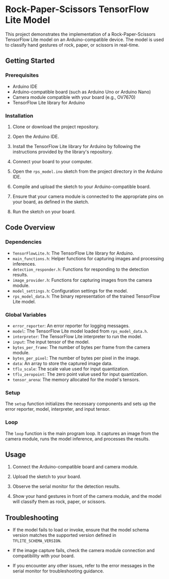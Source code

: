 # Rock-Paper-Scissors TensorFlow Lite Model

This project demonstrates the implementation of a Rock-Paper-Scissors TensorFlow Lite model on an Arduino-compatible device. The model is used to classify hand gestures of rock, paper, or scissors in real-time.

## Getting Started

### Prerequisites

- Arduino IDE
- Arduino-compatible board (such as Arduino Uno or Arduino Nano)
- Camera module compatible with your board (e.g., OV7670)
- TensorFlow Lite library for Arduino

### Installation

1. Clone or download the project repository.

2. Open the Arduino IDE.

3. Install the TensorFlow Lite library for Arduino by following the instructions provided by the library's repository.

4. Connect your board to your computer.

5. Open the `rps_model.ino` sketch from the project directory in the Arduino IDE.

6. Compile and upload the sketch to your Arduino-compatible board.

7. Ensure that your camera module is connected to the appropriate pins on your board, as defined in the sketch.

8. Run the sketch on your board.

## Code Overview

### Dependencies

- `TensorFlowLite.h`: The TensorFlow Lite library for Arduino.
- `main_functions.h`: Helper functions for capturing images and processing inferences.
- `detection_responder.h`: Functions for responding to the detection results.
- `image_provider.h`: Functions for capturing images from the camera module.
- `model_settings.h`: Configuration settings for the model.
- `rps_model_data.h`: The binary representation of the trained TensorFlow Lite model.

### Global Variables

- `error_reporter`: An error reporter for logging messages.
- `model`: The TensorFlow Lite model loaded from `rps_model_data.h`.
- `interpreter`: The TensorFlow Lite interpreter to run the model.
- `input`: The input tensor of the model.
- `bytes_per_frame`: The number of bytes per frame from the camera module.
- `bytes_per_pixel`: The number of bytes per pixel in the image.
- `data`: An array to store the captured image data.
- `tflu_scale`: The scale value used for input quantization.
- `tflu_zeropoint`: The zero point value used for input quantization.
- `tensor_arena`: The memory allocated for the model's tensors.

### Setup

The `setup` function initializes the necessary components and sets up the error reporter, model, interpreter, and input tensor.

### Loop

The `loop` function is the main program loop. It captures an image from the camera module, runs the model inference, and processes the results.

## Usage

1. Connect the Arduino-compatible board and camera module.

2. Upload the sketch to your board.

3. Observe the serial monitor for the detection results.

4. Show your hand gestures in front of the camera module, and the model will classify them as rock, paper, or scissors.

## Troubleshooting

- If the model fails to load or invoke, ensure that the model schema version matches the supported version defined in `TFLITE_SCHEMA_VERSION`.

- If the image capture fails, check the camera module connection and compatibility with your board.

- If you encounter any other issues, refer to the error messages in the serial monitor for troubleshooting guidance.


